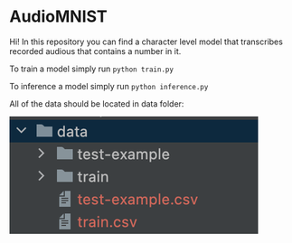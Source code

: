 # AudioMNIST

Hi! In this repository you can find a character level model that transcribes recorded audious that contains a number in it. 

To train a model simply run `python train.py`

To inference a model simply run `python inference.py`

All of the data should be located in data folder:

![alt text](https://github.com/adolkhan/AudioMNIST/blob/main/image.png)
